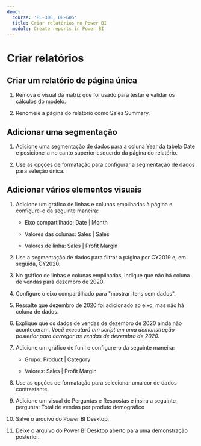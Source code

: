 ```yaml
---
demo:
  course: 'PL-300, DP-605'
  title: Criar relatórios no Power BI
  module: Create reports in Power BI
---
```

# Criar relatórios

## Criar um relatório de página única

1. Remova o visual da matriz que foi usado para testar e validar os cálculos do modelo.

1. Renomeie a página do relatório como Sales Summary.

## Adicionar uma segmentação

1. Adicione uma segmentação de dados para a coluna Year da tabela Date e posicione-a no canto superior esquerdo da página do relatório.

1. Use as opções de formatação para configurar a segmentação de dados para seleção única.

## Adicionar vários elementos visuais

1. Adicione um gráfico de linhas e colunas empilhadas à página e configure-o da seguinte maneira:

    - Eixo compartilhado: Date | Month

    - Valores das colunas: Sales | Sales

    - Valores de linha: Sales | Profit Margin

1. Use a segmentação de dados para filtrar a página por CY2019 e, em seguida, CY2020.

1. No gráfico de linhas e colunas empilhadas, indique que não há coluna de vendas para dezembro de 2020.

1. Configure o eixo compartilhado para "mostrar itens sem dados".

1. Ressalte que dezembro de 2020 foi adicionado ao eixo, mas não há coluna de dados.

1. Explique que os dados de vendas de dezembro de 2020 ainda não aconteceram. *Você executará um script em uma demonstração posterior para carregar as vendas de dezembro de 2020.*

1. Adicione um gráfico de funil e configure-o da seguinte maneira:

    - Grupo: Product | Category

    - Valores: Sales | Profit Margin

1. Use as opções de formatação para selecionar uma cor de dados contrastante.

1. Adicione um visual de Perguntas e Respostas e insira a seguinte pergunta: Total de vendas por produto demográfico

1. Salve o arquivo do Power BI Desktop.

1. Deixe o arquivo do Power BI Desktop aberto para uma demonstração posterior.
